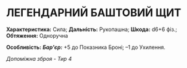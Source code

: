 ﻿# ЛЕГЕНДАРНИЙ БАШТОВИЙ ЩИТ

**Характеристика:** Сила; **Дальність:** Рукопашна; **Шкода:** d6+6 фіз.; **Обтяження:** Одноручна

**Особливість:** ***Бар'єр:*** +5 до Показника Броні; –1 до Ухилення.

*Допоміжна зброя - Тир 4*